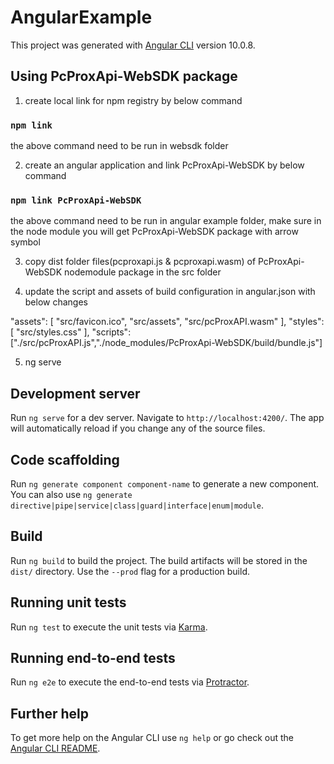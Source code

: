 # AngularExample

This project was generated with [Angular CLI](https://github.com/angular/angular-cli) version 10.0.8.


## Using PcProxApi-WebSDK package

1. create local link for npm registry by below command
###  `npm link `
the above command need to be run in websdk folder

2. create an angular application and link PcProxApi-WebSDK by below command
###  `npm link PcProxApi-WebSDK `
the above command need to be run in angular example folder, make sure in the node module you will get PcProxApi-WebSDK package with arrow symbol

3. copy dist folder files(pcproxapi.js & pcproxapi.wasm) of PcProxApi-WebSDK nodemodule package in the src folder

4. update the script and assets of build configuration in angular.json with below changes

"assets": [
              "src/favicon.ico",
              "src/assets",
              "src/pcProxAPI.wasm"
            ],
            "styles": [
              "src/styles.css"
            ],
            "scripts": ["./src/pcProxAPI.js","./node_modules/PcProxApi-WebSDK/build/bundle.js"]
          
5. ng serve


## Development server

Run `ng serve` for a dev server. Navigate to `http://localhost:4200/`. The app will automatically reload if you change any of the source files.

## Code scaffolding

Run `ng generate component component-name` to generate a new component. You can also use `ng generate directive|pipe|service|class|guard|interface|enum|module`.

## Build

Run `ng build` to build the project. The build artifacts will be stored in the `dist/` directory. Use the `--prod` flag for a production build.

## Running unit tests

Run `ng test` to execute the unit tests via [Karma](https://karma-runner.github.io).

## Running end-to-end tests

Run `ng e2e` to execute the end-to-end tests via [Protractor](http://www.protractortest.org/).

## Further help

To get more help on the Angular CLI use `ng help` or go check out the [Angular CLI README](https://github.com/angular/angular-cli/blob/master/README.md).


